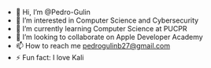 - 👋 Hi, I’m @Pedro-Gulin
- 👀 I’m interested in Computer Science and Cybersecurity
- 🌱 I’m currently learning Computer Science at PUCPR
- 💞️ I’m looking to collaborate on Apple Developer Academy
- 📫 How to reach me pedrogulinb27@gmail.com
- ⚡ Fun fact: I love Kali

<!---
Pedro-Gulin/Pedro-Gulin is a ✨ special ✨ repository because its `README.md` (this file) appears on your GitHub profile.
You can click the Preview link to take a look at your changes.
--->
